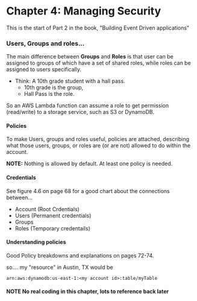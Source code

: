 # Chapter 4: Managing Security
This is the start of Part 2 in the book, "Building Event Driven applications"

### Users, Groups and roles...
The main difference between **Groups** and **Roles** is that user can be assigned to groups of which have a set of shared roles, while roles can be assigned to users specifically.
- Think: A 10th grade student with a hall pass.
  - 10th grade is the group,
  - Hall Pass is the role.

So an AWS Lambda function can assume a role to get permission (read/write) to a storage service, such as S3 or DynamoDB.

#### Policies
To make Users, groups and roles useful, policies are attached, describing what those users, groups, or roles are (or are not) allowed to do within the account.

**NOTE:** Nothing is allowed by default. At least one policy is needed.

#### Credentials
See figure 4.6 on page 68 for a good chart about the connections between...
- Account (Root Crdentials)
- Users (Permanent credentials)
- Groups
- Roles (Temporary credentails)

#### Understanding policies
Good Policy breakdowns and explanations on pages 72-74.

so.... my "resource" in Austin, TX would be

`arn:aws:dynamodb:us-east-1:<my account id>:table/myTable`

#### **NOTE** No real coding in this chapter, lots to reference back later
